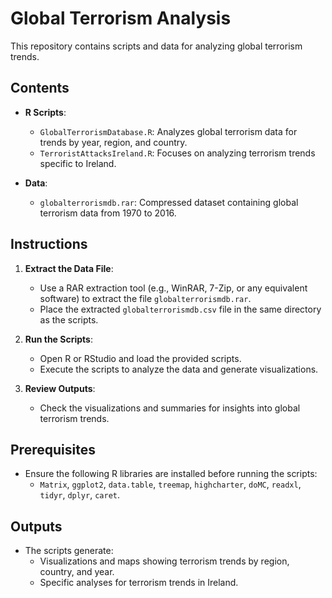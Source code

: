 
# Global Terrorism Analysis

This repository contains scripts and data for analyzing global terrorism trends.

## Contents
- **R Scripts**:
  - `GlobalTerrorismDatabase.R`: Analyzes global terrorism data for trends by year, region, and country.
  - `TerroristAttacksIreland.R`: Focuses on analyzing terrorism trends specific to Ireland.

- **Data**:
  - `globalterrorismdb.rar`: Compressed dataset containing global terrorism data from 1970 to 2016.

## Instructions
1. **Extract the Data File**:
   - Use a RAR extraction tool (e.g., WinRAR, 7-Zip, or any equivalent software) to extract the file `globalterrorismdb.rar`.
   - Place the extracted `globalterrorismdb.csv` file in the same directory as the scripts.

2. **Run the Scripts**:
   - Open R or RStudio and load the provided scripts.
   - Execute the scripts to analyze the data and generate visualizations.

3. **Review Outputs**:
   - Check the visualizations and summaries for insights into global terrorism trends.

## Prerequisites
- Ensure the following R libraries are installed before running the scripts:
  - `Matrix`, `ggplot2`, `data.table`, `treemap`, `highcharter`, `doMC`, `readxl`, `tidyr`, `dplyr`, `caret`.

## Outputs
- The scripts generate:
  - Visualizations and maps showing terrorism trends by region, country, and year.
  - Specific analyses for terrorism trends in Ireland.
